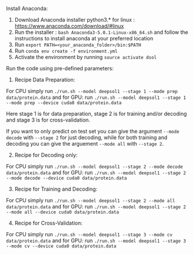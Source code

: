 Install Anaconda:

1. Download Anaconda installer python3.* for linux : https://www.anaconda.com/download/#linux
2. Run the installer : `bash Anaconda3-5.0.1-Linux-x86_64.sh` and follow the instructions to install anaconda at your preferred location
2. Run `export PATH=<your_anaconda_folder>/bin:$PATH`
3. Run `conda env create -f environment.yml`
4. Activate the environment by running `source activate dsol`


Run the code using pre-defined parameters:


1. Recipe Data Preparation:

For CPU simply run `./run.sh --model deepsol1 --stage 1 --mode prep data/protein.data` and for GPU: run `./run.sh --model deepsol1 --stage 1 --mode prep --device cuda0 data/protein.data`

Here stage 1 is for data preparation, stage 2 is for training and/or decoding and stage 3 is for cross-validation. 
 
If you want to only predict on test set you can give the argument `--mode decode` with `--stage 2` for just decoding, while for both training and decoding you can give the arguement `--mode all` with `--stage 2`.

2. Recipe for Decoding only:

For CPU simply run `./run.sh --model deepsol1 --stage 2 --mode decode data/protein.data` and for GPU: run `./run.sh --model deepsol1 --stage 2 --mode decode --device cuda0 data/protein.data`

3. Recipe for Training and Decoding:

For CPU simply run `./run.sh --model deepsol1 --stage 2 --mode all data/protein.data` and for GPU: run `./run.sh --model deepsol1 --stage 2 --mode all --device cuda0 data/protein.data`

4. Recipe for Cross-Validation:

For CPU simply run `./run.sh --model deepsol1 --stage 3 --mode cv data/protein.data` and for GPU: run `./run.sh --model deepsol1 --stage 3 --mode cv --device cuda0 data/protein.data`

